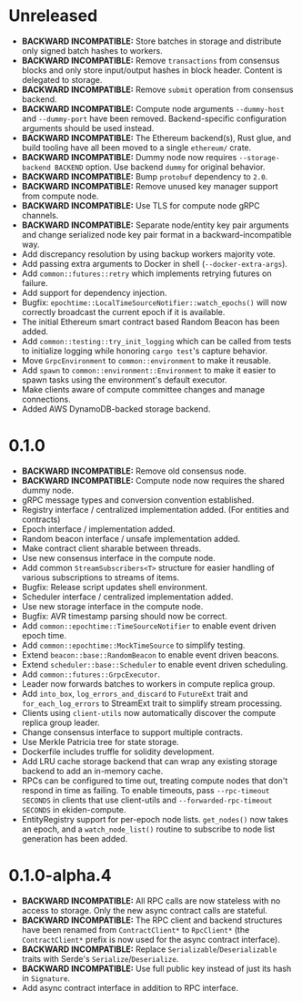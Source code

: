 # Unreleased

* **BACKWARD INCOMPATIBLE:** Store batches in storage and distribute only signed batch
  hashes to workers.
* **BACKWARD INCOMPATIBLE:** Remove `transactions` from consensus blocks and only store
  input/output hashes in block header. Content is delegated to storage.
* **BACKWARD INCOMPATIBLE:** Remove `submit` operation from consensus backend.
* **BACKWARD INCOMPATIBLE:** Compute node arguments `--dummy-host` and `--dummy-port`
  have been removed. Backend-specific configuration arguments should be used instead.
* **BACKWARD INCOMPATIBLE:** The Ethereum backend(s), Rust glue, and build
  tooling have all been moved to a single `ethereum/` crate.
* **BACKWARD INCOMPATIBLE:** Dummy node now requires `--storage-backend BACKEND` option.
  Use backend `dummy` for original behavior.
* **BACKWARD INCOMPATIBLE:** Bump `protobuf` dependency to `2.0`.
* **BACKWARD INCOMPATIBLE:** Remove unused key manager support from compute node.
* **BACKWARD INCOMPATIBLE:** Use TLS for compute node gRPC channels.
* **BACKWARD INCOMPATIBLE:** Separate node/entity key pair arguments and change serialized
  node key pair format in a backward-incompatible way.
* Add discrepancy resolution by using backup workers majority vote.
* Add passing extra arguments to Docker in shell (`--docker-extra-args`).
* Add `common::futures::retry` which implements retrying futures on failure.
* Add support for dependency injection.
* Bugfix: `epochtime::LocalTimeSourceNotifier::watch_epochs()` will now
  correctly broadcast the current epoch if it is available.
* The initial Ethereum smart contract based Random Beacon has been added.
* Add `common::testing::try_init_logging` which can be called from tests to
  initialize logging while honoring `cargo test`'s capture behavior.
* Move `GrpcEnvironment` to `common::environment` to make it reusable.
* Add `spawn` to `common::environment::Environment` to make it easier to spawn tasks
  using the environment's default executor.
* Make clients aware of compute committee changes and manage connections.
* Added AWS DynamoDB-backed storage backend.

# 0.1.0

* **BACKWARD INCOMPATIBLE:** Remove old consensus node.
* **BACKWARD INCOMPATIBLE:** Compute node now requires the shared dummy node.
* gRPC message types and conversion convention established.
* Registry interface / centralized implementation added. (For entities and contracts)
* Epoch interface / implementation added.
* Random beacon interface / unsafe implementation added.
* Make contract client sharable between threads.
* Use new consensus interface in the compute node.
* Add common `StreamSubscribers<T>` structure for easier handling of various subscriptions
  to streams of items.
* Bugfix: Release script updates shell environment.
* Scheduler interface / centralized implementation added.
* Use new storage interface in the compute node.
* Bugfix: AVR timestamp parsing should now be correct.
* Add `common::epochtime::TimeSourceNotifier` to enable event driven epoch time.
* Add `common::epochtime::MockTimeSource` to simplify testing.
* Extend `beacon::base::RandomBeacon` to enable event driven beacons.
* Extend `scheduler::base::Scheduler` to enable event driven scheduling.
* Add `common::futures::GrpcExecutor`.
* Leader now forwards batches to workers in compute replica group.
* Add `into_box`, `log_errors_and_discard` to `FutureExt` trait and `for_each_log_errors`
  to StreamExt trait to simplify stream processing.
* Clients using `client-utils` now automatically discover the compute replica group leader.
* Change consensus interface to support multiple contracts.
* Use Merkle Patricia tree for state storage.
* Dockerfile includes truffle for solidity development.
* Add LRU cache storage backend that can wrap any existing storage backend to add an
  in-memory cache.
* RPCs can be configured to time out, treating compute nodes that
  don't respond in time as failing. To enable timeouts, pass
  `--rpc-timeout SECONDS` in clients that use client-utils and
  `--forwarded-rpc-timeout SECONDS` in ekiden-compute.
* EntityRegistry support for per-epoch node lists.  `get_nodes()` now takes an
  epoch, and a `watch_node_list()` routine to subscribe to node list generation
  has been added.

# 0.1.0-alpha.4

* **BACKWARD INCOMPATIBLE:** All RPC calls are now stateless with no access to storage. Only
  the new async contract calls are stateful.
* **BACKWARD INCOMPATIBLE:** The RPC client and backend structures have been renamed from
  `ContractClient*` to `RpcClient*` (the `ContractClient*` prefix is now used for the async
  contract interface).
* **BACKWARD INCOMPATIBLE:** Replace `Serializable`/`Deserializable` traits with Serde's
  `Serialize`/`Deserialize`.
* **BACKWARD INCOMPATIBLE:** Use full public key instead of just its hash in `Signature`.
* Add async contract interface in addition to RPC interface.
